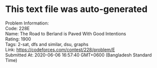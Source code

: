 # This text file was auto-generated  
  
Problem Information:  
Code: 228E  
Name: The Road to Berland is Paved With Good Intentions  
Rating: 1900  
Tags: 2-sat, dfs and similar, dsu, graphs  
Link: https://codeforces.com/contest/228/problem/E  
Submitted At: 2020-06-06 16:57:40 GMT+0600 (Bangladesh Standard Time)  
